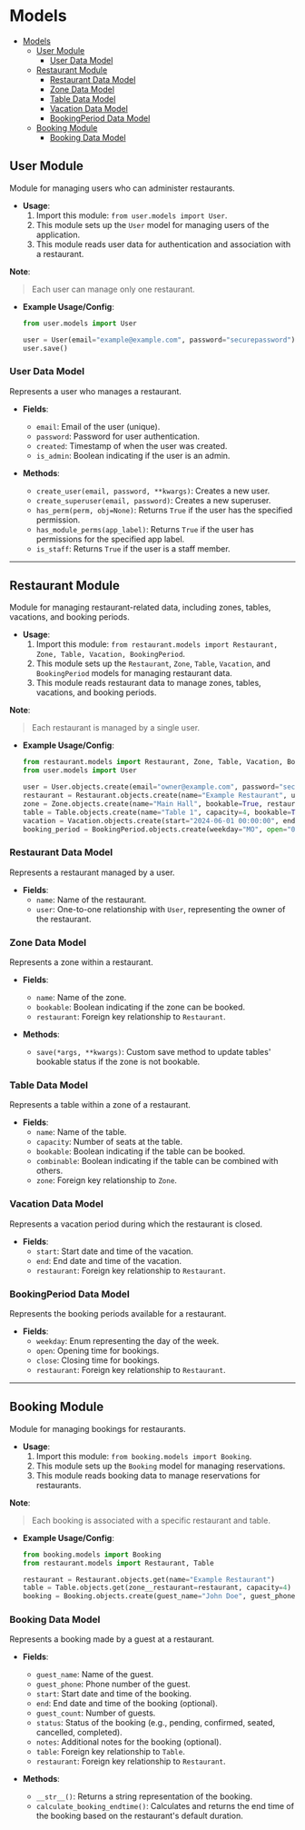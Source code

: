 # Models

- [Models](#models)
  - [User Module](#user-module)
    - [User Data Model](#user-data-model)
  - [Restaurant Module](#restaurant-module)
    - [Restaurant Data Model](#restaurant-data-model)
    - [Zone Data Model](#zone-data-model)
    - [Table Data Model](#table-data-model)
    - [Vacation Data Model](#vacation-data-model)
    - [BookingPeriod Data Model](#bookingperiod-data-model)
  - [Booking Module](#booking-module)
    - [Booking Data Model](#booking-data-model)

## User Module

Module for managing users who can administer restaurants.

- **Usage**:
    1. Import this module: `from user.models import User`.
    2. This module sets up the `User` model for managing users of the application.
    3. This module reads user data for authentication and association with a restaurant.

**Note**:
> Each user can manage only one restaurant.

- **Example Usage/Config**:
    
    ```python
    from user.models import User
    
    user = User(email="example@example.com", password="securepassword")
    user.save()
    ```

### User Data Model

Represents a user who manages a restaurant.

- **Fields**:
    - `email`: Email of the user (unique).
    - `password`: Password for user authentication.
    - `created`: Timestamp of when the user was created.
    - `is_admin`: Boolean indicating if the user is an admin.

- **Methods**:
    - `create_user(email, password, **kwargs)`: Creates a new user.
    - `create_superuser(email, password)`: Creates a new superuser.
    - `has_perm(perm, obj=None)`: Returns `True` if the user has the specified permission.
    - `has_module_perms(app_label)`: Returns `True` if the user has permissions for the specified app label.
    - `is_staff`: Returns `True` if the user is a staff member.

---

## Restaurant Module

Module for managing restaurant-related data, including zones, tables, vacations, and booking periods.

- **Usage**:
    1. Import this module: `from restaurant.models import Restaurant, Zone, Table, Vacation, BookingPeriod`.
    2. This module sets up the `Restaurant`, `Zone`, `Table`, `Vacation`, and `BookingPeriod` models for managing restaurant data.
    3. This module reads restaurant data to manage zones, tables, vacations, and booking periods.

**Note**:
> Each restaurant is managed by a single user.

- **Example Usage/Config**:
    
    ```python
    from restaurant.models import Restaurant, Zone, Table, Vacation, BookingPeriod
    from user.models import User
    
    user = User.objects.create(email="owner@example.com", password="securepassword")
    restaurant = Restaurant.objects.create(name="Example Restaurant", user=user)
    zone = Zone.objects.create(name="Main Hall", bookable=True, restaurant=restaurant)
    table = Table.objects.create(name="Table 1", capacity=4, bookable=True, combinable=False, zone=zone)
    vacation = Vacation.objects.create(start="2024-06-01 00:00:00", end="2024-06-15 23:59:59", restaurant=restaurant)
    booking_period = BookingPeriod.objects.create(weekday="MO", open="09:00:00", close="18:00:00", restaurant=restaurant)
    ```

### Restaurant Data Model

Represents a restaurant managed by a user.

- **Fields**:
    - `name`: Name of the restaurant.
    - `user`: One-to-one relationship with `User`, representing the owner of the restaurant.

### Zone Data Model

Represents a zone within a restaurant.

- **Fields**:
    - `name`: Name of the zone.
    - `bookable`: Boolean indicating if the zone can be booked.
    - `restaurant`: Foreign key relationship to `Restaurant`.

- **Methods**:
    - `save(*args, **kwargs)`: Custom save method to update tables' bookable status if the zone is not bookable.

### Table Data Model

Represents a table within a zone of a restaurant.

- **Fields**:
    - `name`: Name of the table.
    - `capacity`: Number of seats at the table.
    - `bookable`: Boolean indicating if the table can be booked.
    - `combinable`: Boolean indicating if the table can be combined with others.
    - `zone`: Foreign key relationship to `Zone`.

### Vacation Data Model

Represents a vacation period during which the restaurant is closed.

- **Fields**:
    - `start`: Start date and time of the vacation.
    - `end`: End date and time of the vacation.
    - `restaurant`: Foreign key relationship to `Restaurant`.

### BookingPeriod Data Model

Represents the booking periods available for a restaurant.

- **Fields**:
    - `weekday`: Enum representing the day of the week.
    - `open`: Opening time for bookings.
    - `close`: Closing time for bookings.
    - `restaurant`: Foreign key relationship to `Restaurant`.

---

## Booking Module

Module for managing bookings for restaurants.

- **Usage**:
    1. Import this module: `from booking.models import Booking`.
    2. This module sets up the `Booking` model for managing reservations.
    3. This module reads booking data to manage reservations for restaurants.

**Note**:
> Each booking is associated with a specific restaurant and table.

- **Example Usage/Config**:
    
    ```python
    from booking.models import Booking
    from restaurant.models import Restaurant, Table
    
    restaurant = Restaurant.objects.get(name="Example Restaurant")
    table = Table.objects.get(zone__restaurant=restaurant, capacity=4)
    booking = Booking.objects.create(guest_name="John Doe", guest_phone="1234567890", start="2024-06-03 12:00:00", guest_count=2, table=table, restaurant=restaurant)
    ```

### Booking Data Model

Represents a booking made by a guest at a restaurant.

- **Fields**:
    - `guest_name`: Name of the guest.
    - `guest_phone`: Phone number of the guest.
    - `start`: Start date and time of the booking.
    - `end`: End date and time of the booking (optional).
    - `guest_count`: Number of guests.
    - `status`: Status of the booking (e.g., pending, confirmed, seated, cancelled, completed).
    - `notes`: Additional notes for the booking (optional).
    - `table`: Foreign key relationship to `Table`.
    - `restaurant`: Foreign key relationship to `Restaurant`.

- **Methods**:
    - `__str__()`: Returns a string representation of the booking.
    - `calculate_booking_endtime()`: Calculates and returns the end time of the booking based on the restaurant's default duration.

